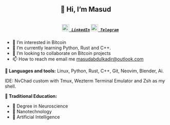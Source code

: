 



  <h2 align="center">👋 Hi, I’m Masud</h2>
<h5 align="center">
  <code>
    <a href="https://www.linkedin.com/in/masud-abdulkadir/" title="LinkedIn Profile"><img width="22" src="https://raw.githubusercontent.com/aureleoules/aureleoules/master/images/linkedin.svg"> LinkedIn</a></code>
  <code><a href="https://t.me/TheLetterM" title="Telegram Profile"><img width="22" src="https://raw.githubusercontent.com/aureleoules/aureleoules/master/images/telegram.svg"> Telegram</a></code>
</h5>

- 👀 I’m interested in Bitcoin
- 🌱 I’m currently learning Python, Rust and C++.
- 💞️ I’m looking to collaborate on Bitcoin projects
- 📫 How to reach me email me masudabdulkadir@outlook.com


**🔧 Languages and tools:**
Linux, Python, Rust, C++, Git, Neovim, Blender, Ai. 

IDE: NvChad custom with Tmux, Wezterm Terminal Emulator and Zsh as my shell. 

**📓 Traditional Education:**
- 🧠 Degree in Neuroscience 
- 🔬 Nanotechnology
- 🤖 Artificial Intelligence 
<!---
masud-abdulkadir/masud-abdulkadir is a ✨ special ✨ repository because its `README.md` (this file) appears on your GitHub profile.
You can click the Preview link to take a look at your changes.
--->
